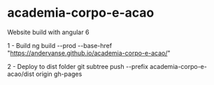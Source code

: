 # academia-corpo-e-acao
Website build with angular 6


1 - Build
ng build --prod --base-href "https://andervanse.github.io/academia-corpo-e-acao/"

2 - Deploy to dist folder
git subtree push --prefix academia-corpo-e-acao/dist origin gh-pages